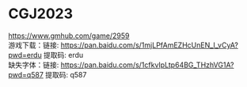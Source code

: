# CGJ2023
https://www.gmhub.com/game/2959 <br />
游戏下载：链接: https://pan.baidu.com/s/1mjLPfAmEZHcUnEN_I_vCyA?pwd=erdu 提取码: erdu <br />
缺失字体：链接: https://pan.baidu.com/s/1cfkvIpLtp64BG_THzhVG1A?pwd=q587 提取码: q587 <br />
